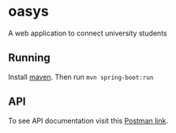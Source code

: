 # oasys
A web application to connect university students

## Running 
Install [maven](https://maven.apache.org/install.html). Then run 
``mvn spring-boot:run``

## API 
To see API documentation visit this [Postman link](https://documenter.getpostman.com/view/5819282/RzZ9GeNf).
